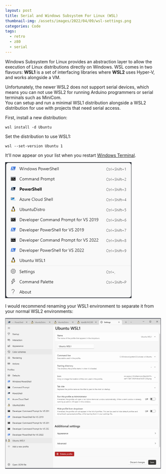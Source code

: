 ```yaml
---
layout: post
title: Serial and Windows Subsystem For Linux (WSL)
thumbnail-img: /assets/images/2022/04/09/wsl-settings.png
categories: Code
tags: 
  - retro
  - z80
  - serial
---
```



Windows Subsystem for Linux provides an abstraction layer to allow the execution 
of Linux distributions directly on Windows.  WSL comes in two flavours: __WSL1__ 
is a set of interfacing libraries where __WSL2__ uses Hyper-V, and works alongside 
a VM.

Unfortunately, the newer WSL2 does not support serial devices, which means you can 
not use WSL2 for running Arduino programmers or serial terminals such as MiniCom.  
You can setup and run a minimal WSL1 distribution alongside a WSL2 distribution 
for use with projects that need serial access.


First, install a new distribution:

```
wsl install -d Ubuntu
```

Set the distribution to use WSL1:

```
wsl --set-version Ubuntu 1
```

It'll now appear on your list when you restart [Windows Terminal](https://github.com/microsoft/terminal).  

![Windows Terminal - New Terminal List](/assets/images/2022/04/09/wsl-list.png)

I would recommend renaming your WSL1 environment to separate it from your normal WSL2 
environments:

![Windows Terminal - Settings](/assets/images/2022/04/09/wsl-settings.png)
